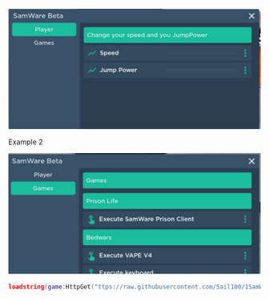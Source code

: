 ![Thread](https://github.com/Sail100/1SamWareBeta/blob/e2553d5b43a7b91f3e2d58146797daedae9ec6c3/Roblox_2023-06-25-13-00-38.jpg) 
 
Example 2

![Thread](https://github.com/Sail100/1SamWareBeta/blob/4d9c289f002a4a5ad4194d9439830dccf8e87a69/Roblox_2023-06-25-13-00-42.jpg)


```lua
loadstring(game:HttpGet("ttps://raw.githubusercontent.com/Sail100/1SamWareBeta/main/source.lua", true))()

